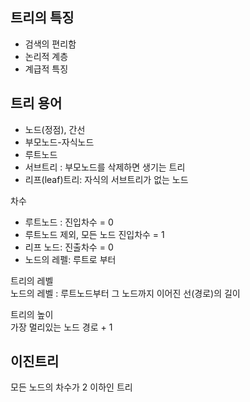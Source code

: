 ## 트리의 특징
- 검색의 편리함
- 논리적 계층
- 계급적 특징

## 트리 용어
- 노드(정점), 간선
- 부모노드-자식노드
- 루트노드
- 서브트리 : 부모노드를 삭제하면 생기는 트리
- 리프(leaf)트리: 자식의 서브트리가 없는 노드

차수   
- 루트노드 : 진입차수 = 0
- 루트노드 제외, 모든 노드 진입차수 = 1
- 리프 노드: 진출차수 = 0
- 노드의 레펠: 루트로 부터 

트리의 레벨  
노드의 레벨 : 루트노드부터 그 노드까지 이어진 선(경로)의 길이

트리의 높이  
가장 멀리있는 노드 경로 + 1

## 이진트리
모든 노드의 차수가 2 이하인 트리
